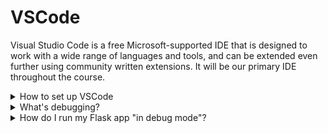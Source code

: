 # VSCode

Visual Studio Code is a free Microsoft-supported IDE that is designed to work with a wide range of languages and tools, and can be extended even further using community written extensions. It will be our primary IDE throughout the course.

<details markdown="1">
<summary markdown="1">
How to set up VSCode
</summary>

[Watch our video](https://nextcloud.softwire.com/index.php/s/zFGpDfyxS9keELT) for more advice on how to set up your VSCode instance.
</details>

<details markdown="1">
<summary markdown="1">
What's debugging?
</summary>

You can run your Python code in "debug mode", meaning that you can interrupt the execution at any line of your choosing. While the execution is paused, you can look at the values of variables, or even run Python commands in an interactive terminal with all the variables and functions available to you at that point in the file.

To try it out, write a simple Python file and save it. Then click in the margin to the left-hand side of a line so that a red dot appears. This is called adding a **breakpoint**. You can set as many as you like. For example:

<img src="https://user-images.githubusercontent.com/10462681/177747232-77c71771-742c-42ff-ba30-5b5969f2dfb5.png" alt="breakpoint" height="300"/>

Then select "Debug Python File" via the dropdown in the top right of the screen:

<img src="https://user-images.githubusercontent.com/10462681/177747560-6185c212-5c12-485c-8305-22793f3c78a6.png" alt="breakpoint" height="300"/>

Execution will pause at your breakpoint, just before that line executes. A bar like this should appear to give you control over what happens next:

<img src="https://user-images.githubusercontent.com/10462681/177748269-4be9431a-5890-4e84-8573-a416f7abbb4c.png" alt="breakpoint" height="80"/>

The six buttons from left to right are:
* "Continue" - let your Python code continue executing. It will only pause if it hits another breakpoint.
* "Step Over" - let the current line execute and then the debugger will pause at the next line down
* "Step Into" - if you are calling a function on the current line, the debugger will move into that function and pause on the first line of it. Otherwise it just steps over.
* "Step Out" - let the current function complete and then pause where the function was called from. If you aren't in a function, it will just continue to completion.
* "Restart"
* "Stop"

Those controls let you watch how the code executes. Try it out with your file to get a feel for it. But you can do more!
* Hover your mouse over variables to check their values, or look them up in the list in the top right  
* Use the "Debug Console" tab at the bottom of the screen to execute any code you want. You can even modify a variable and then watch how the code executes in that scenario.
 
So in the example above, you could run `foo = 30` in the Debug Console, see the value change and then click "Step Over" and watch the debugger move to the `else` block.

There are some further features of the debugger, but this is enough to start debugging effectively. 

</details>

<details markdown="1">
<summary markdown="1">
How do I run my Flask app "in debug mode"?
</summary>

* Open up your app.py file
* Select "Run and Debug" from the Activity Bar, i.e click on the play button with a bug from the list of icons on the left-hand side of VS Code
* Click on `create a launch.json file`
  * If you already have a launch configuration for whatever reason, select `Add Configuration` via the dropdown at the top, and then select Python from the list of options that appears
* Select `Flask` from the dropdown that appears at the top of the screen
* Enter `todo_app/app.py` instead of just the default `app.py`
* Click the play button from the top of the Run and Debug view to start it up. If you have multiple launch configurations, make sure that "Python: Flask" is selected.

You should see your app start up. Try adding a breakpoint and then use your site as normal. Execution should pause at your breakpoint and the page won't load in the browser until you allow it to continue. 

</details>
